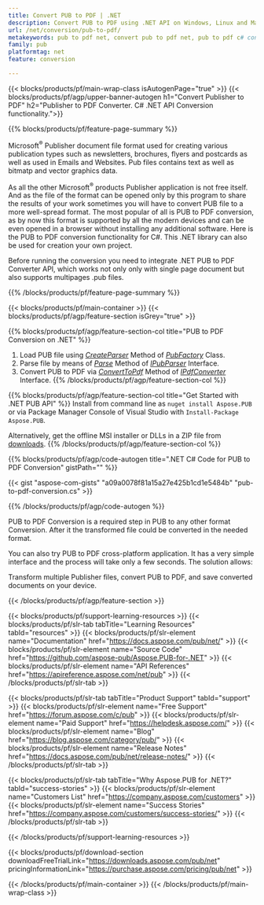 ```yaml
---
title: Convert PUB to PDF | .NET 
description: Convert PUB to PDF using .NET API on Windows, Linux and Mac OS X. Publisher conversion functionality that is easy to integrate into your own solution.
url: /net/conversion/pub-to-pdf/
metakeywords: pub to pdf net, convert pub to pdf net, pub to pdf c# converter, convert pub to pdf c#, pub to pdf c#
family: pub
platformtag: net
feature: conversion

---
```


{{< blocks/products/pf/main-wrap-class isAutogenPage="true" >}}
{{< blocks/products/pf/agp/upper-banner-autogen h1="Convert Publisher to PDF" h2="Publisher to PDF Converter. С# .NET API Conversion functionality.">}}

{{% blocks/products/pf/feature-page-summary %}}
<p>
Microsoft<sup>&reg;</sup> Publisher document file format used for creating various publication types such as newsletters, brochures, flyers and postcards as well as used in Emails and Websites. Pub files contains text as well as bitmatp and vector graphics data. 
</p>
<p>
As all the other Microsoft<sup>&reg;</sup> products Publisher application is not free itself. And as the file of the format can be opened only by this program to share the results of your work sometimes you will have to convert PUB file to a more well-spread format. The most popular of all is PUB to PDF conversion, as by now this format is supported by all the modern devices and can be even opened in a browser without installing any additional software. Here is the PUB to PDF conversion functionality for C#. This .NET library can also be used for creation your own project.
</p>
<p>
Before running the conversion you need to integrate .NET PUB to PDF Converter API, which works not only only with single page document but also supports multipages .pub files. 
</p>
{{% /blocks/products/pf/feature-page-summary  %}}

{{< blocks/products/pf/main-container >}}
{{< blocks/products/pf/agp/feature-section isGrey="true" >}}


{{% blocks/products/pf/agp/feature-section-col title="PUB to PDF Conversion on .NET" %}}
1. Load PUB file using [*CreateParser*](https://apireference.aspose.com/pub/net/aspose.pub/pubfactory/methods/createparser/index) Method of [*PubFactory*](https://apireference.aspose.com/pub/net/aspose.pub/pubfactory) Class.
2. Parse file by means of [*Parse*](https://apireference.aspose.com/pub/net/aspose.pub/ipubparser/methods/parse) Method of [*IPubParser*](https://apireference.aspose.com/pub/net/aspose.pub/ipubparser) Interface.
3. Convert PUB to PDF via [*ConvertToPdf*](https://apireference.aspose.com/pub/net/aspose.pub/ipdfconverter/methods/converttopdf) Method of [*IPdfConverter*](https://apireference.aspose.com/pub/net/aspose.pub/ipdfconverter) Interface. 
{{% /blocks/products/pf/agp/feature-section-col %}}

{{% blocks/products/pf/agp/feature-section-col title="Get Started with .NET PUB API" %}}
Install from command line as ```nuget install Aspose.PUB``` or via Package Manager Console of Visual Studio with ```Install-Package Aspose.PUB```.

Alternatively, get the offline MSI installer or DLLs in a ZIP file from [downloads](https://downloads.aspose.com/pub/net).
{{% /blocks/products/pf/agp/feature-section-col %}}

{{% blocks/products/pf/agp/code-autogen title=".NET C# Code for PUB to PDF Conversion" gistPath="" %}}

{{< gist "aspose-com-gists" "a09a0078f81a15a27e425b1cd1e5484b" "pub-to-pdf-conversion.cs" >}}

{{% /blocks/products/pf/agp/code-autogen %}}
<p>
PUB to PDF Conversion is a required step in PUB to any other format Conversion. After it the transformed file could be converted in the needed format.
</p>
<p>
You can also try PUB to PDF cross-platform application. It has a very simple interface and the process will take only a few seconds. The solution allows:

Transform multiple Publisher files, convert PUB to PDF, and save converted documents on your device.

{{< /blocks/products/pf/agp/feature-section >}}

{{< blocks/products/pf/support-learning-resources >}}
{{< blocks/products/pf/slr-tab tabTitle="Learning Resources" tabId="resources" >}}
{{< blocks/products/pf/slr-element name="Documentation" href="https://docs.aspose.com/pub/net/" >}}
{{< blocks/products/pf/slr-element name="Source Code" href="https://github.com/aspose-pub/Aspose.PUB-for-.NET" >}}
{{< blocks/products/pf/slr-element name="API References" href="https://apireference.aspose.com/net/pub" >}}
{{< /blocks/products/pf/slr-tab >}}

{{< blocks/products/pf/slr-tab tabTitle="Product Support" tabId="support" >}}
{{< blocks/products/pf/slr-element name="Free Support" href="https://forum.aspose.com/c/pub" >}}
{{< blocks/products/pf/slr-element name="Paid Support" href="https://helpdesk.aspose.com/" >}}
{{< blocks/products/pf/slr-element name="Blog" href="https://blog.aspose.com/category/pub/" >}}
{{< blocks/products/pf/slr-element name="Release Notes" href="https://docs.aspose.com/pub/net/release-notes/" >}}
{{< /blocks/products/pf/slr-tab >}}

{{< blocks/products/pf/slr-tab tabTitle="Why Aspose.PUB for .NET?" tabId="success-stories" >}}
{{< blocks/products/pf/slr-element name="Customers List" href="https://company.aspose.com/customers" >}}
{{< blocks/products/pf/slr-element name="Success Stories" href="https://company.aspose.com/customers/success-stories/" >}}
{{< /blocks/products/pf/slr-tab >}}

{{< /blocks/products/pf/support-learning-resources >}}

{{< blocks/products/pf/download-section downloadFreeTrialLink="https://downloads.aspose.com/pub/net" pricingInformationLink="https://purchase.aspose.com/pricing/pub/net" >}}

{{< /blocks/products/pf/main-container >}}
{{< /blocks/products/pf/main-wrap-class >}}